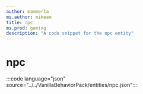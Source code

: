 ```yaml
---
author: mammerla
ms.author: mikeam
title: npc
ms.prod: gaming
description: "A code snippet for the npc entity"
---
```


# npc

:::code language="json" source="../../VanillaBehaviorPack/entities/npc.json":::
